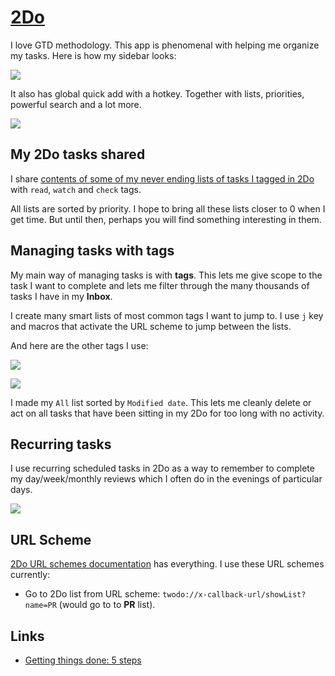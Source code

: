 # [2Do](https://www.2doapp.com/)

I love GTD methodology. This app is phenomenal with helping me organize my tasks. Here is how my sidebar looks:

![](https://i.imgur.com/s60rWyb.png)

It also has global quick add with a hotkey. Together with lists, priorities, powerful search and a lot more.

![](https://i.imgur.com/QuBsexM.png)

## My 2Do tasks shared

I share [contents of some of my never ending lists of tasks I tagged in 2Do](https://gist.github.com/nikitavoloboev/c8b71bfb06634877bbcf94ef2fc0c95f) with `read`, `watch` and `check` tags.

All lists are sorted by priority. I hope to bring all these lists closer to 0 when I get time. But until then, perhaps you will find something interesting in them.

## Managing tasks with tags

My main way of managing tasks is with **tags**. This lets me give scope to the task I want to complete and lets me filter through the many thousands of tasks I have in my **Inbox**.

I create many smart lists of most common tags I want to jump to. I use `j` key and macros that activate the URL scheme to jump between the lists.

And here are the other tags I use:

![](https://i.imgur.com/dVeqOsG.png)

![](https://i.imgur.com/QxLX9Ye.png)

I made my `All` list sorted by `Modified date`. This lets me cleanly delete or act on all tasks that have been sitting in my 2Do for too long with no activity.

## Recurring tasks

I use recurring scheduled tasks in 2Do as a way to remember to complete my day/week/monthly reviews which I often do in the evenings of particular days.

![](https://i.imgur.com/NmrCwqo.png)

## URL Scheme

[2Do URL schemes documentation](https://www.2doapp.com/kb/article/url-schemes.html) has everything. I use these URL schemes currently:

- Go to 2Do list from URL scheme: `twodo://x-callback-url/showList?name=PR` (would go to to **PR** list).

## Links

- [Getting things done: 5 steps](http://gettingthingsdone.com/fivesteps/)

